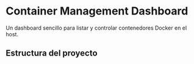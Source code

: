 # Container Management Dashboard

Un dashboard sencillo para listar y controlar contenedores Docker en el host.

## Estructura del proyecto

